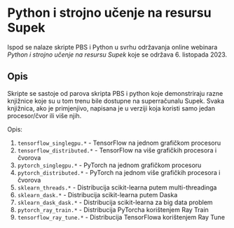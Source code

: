 # Python i strojno učenje na resursu Supek

  Ispod se nalaze skripte PBS i Python u svrhu održavanja online webinara
  *Python i strojno učenje na resursu Supek* koje se održava 6. listopada 2023.

## Opis

  Skripte se sastoje od parova skripta PBS i python koje demonstriraju razne
  knjižnice koje su u tom trenu bile dostupne na superračunalu Supek. Svaka
  knjižnica, ako je primjenjivo, napisana je u verziji koja koristi samo jedan
  procesor/čvor ili više njih.

  Opis:
  1. `tensorflow_singlegpu.*` - TensorFlow na jednom grafičkom procesoru
  1. `tensorflow_distributed.*` - TensorFlow na više grafičkih procesora i čvorova
  1. `pytorch_singlegpu.*` - PyTorch na jednom grafičkom procesoru
  1. `pytorch_distributed.*` - PyTorch na jednom više grafičkih procesora i čvorova
  1. `sklearn_threads.*` - Distribucija scikit-learna putem multi-threadinga
  1. `sklearn_dask.*` - Distribucija scikit-learna putem Daska
  1. `sklearn_dask_dask.*` - Distribucija scikit-learna za big data problem
  1. `pytorch_ray_train.*` - Distribucija PyTorcha korištenjem Ray Train
  1. `tensorflow_ray_tune.*` - Distribucija TensorFlowa korištenjem Ray Tune
